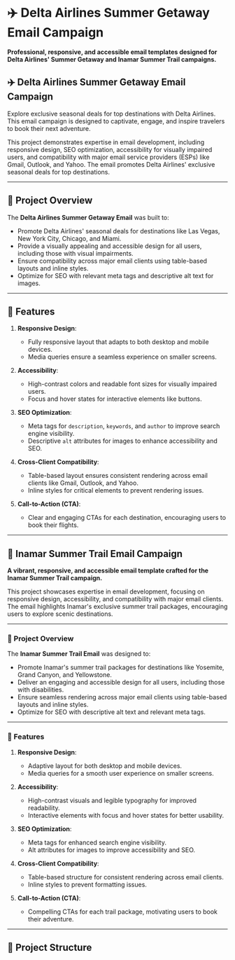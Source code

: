 # ✈️ Delta Airlines Summer Getaway Email Campaign

**Professional, responsive, and accessible email templates designed for Delta Airlines' Summer Getaway and Inamar Summer Trail campaigns.**

## ✈️ Delta Airlines Summer Getaway Email Campaign

Explore exclusive seasonal deals for top destinations with Delta Airlines. This email campaign is designed to captivate, engage, and inspire travelers to book their next adventure.

This project demonstrates expertise in email development, including responsive design, SEO optimization, accessibility for visually impaired users, and compatibility with major email service providers (ESPs) like Gmail, Outlook, and Yahoo. The email promotes Delta Airlines' exclusive seasonal deals for top destinations.

---

## 📩 Project Overview

The **Delta Airlines Summer Getaway Email** was built to:
- Promote Delta Airlines' seasonal deals for destinations like Las Vegas, New York City, Chicago, and Miami.
- Provide a visually appealing and accessible design for all users, including those with visual impairments.
- Ensure compatibility across major email clients using table-based layouts and inline styles.
- Optimize for SEO with relevant meta tags and descriptive alt text for images.

---

## 🧠 Features

1. **Responsive Design**:
   - Fully responsive layout that adapts to both desktop and mobile devices.
   - Media queries ensure a seamless experience on smaller screens.

2. **Accessibility**:
   - High-contrast colors and readable font sizes for visually impaired users.
   - Focus and hover states for interactive elements like buttons.

3. **SEO Optimization**:
   - Meta tags for `description`, `keywords`, and `author` to improve search engine visibility.
   - Descriptive `alt` attributes for images to enhance accessibility and SEO.

4. **Cross-Client Compatibility**:
   - Table-based layout ensures consistent rendering across email clients like Gmail, Outlook, and Yahoo.
   - Inline styles for critical elements to prevent rendering issues.

5. **Call-to-Action (CTA)**:
   - Clear and engaging CTAs for each destination, encouraging users to book their flights.

---
## 🌄 Inamar Summer Trail Email Campaign

**A vibrant, responsive, and accessible email template crafted for the Inamar Summer Trail campaign.**

This project showcases expertise in email development, focusing on responsive design, accessibility, and compatibility with major email clients. The email highlights Inamar's exclusive summer trail packages, encouraging users to explore scenic destinations.

---

### 📩 Project Overview

The **Inamar Summer Trail Email** was designed to:
- Promote Inamar's summer trail packages for destinations like Yosemite, Grand Canyon, and Yellowstone.
- Deliver an engaging and accessible design for all users, including those with disabilities.
- Ensure seamless rendering across major email clients using table-based layouts and inline styles.
- Optimize for SEO with descriptive alt text and relevant meta tags.

---

### 🧠 Features

1. **Responsive Design**:
   - Adaptive layout for both desktop and mobile devices.
   - Media queries for a smooth user experience on smaller screens.

2. **Accessibility**:
   - High-contrast visuals and legible typography for improved readability.
   - Interactive elements with focus and hover states for better usability.

3. **SEO Optimization**:
   - Meta tags for enhanced search engine visibility.
   - Alt attributes for images to improve accessibility and SEO.

4. **Cross-Client Compatibility**:
   - Table-based structure for consistent rendering across email clients.
   - Inline styles to prevent formatting issues.

5. **Call-to-Action (CTA)**:
   - Compelling CTAs for each trail package, motivating users to book their adventure.

---

## 📂 Project Structure
